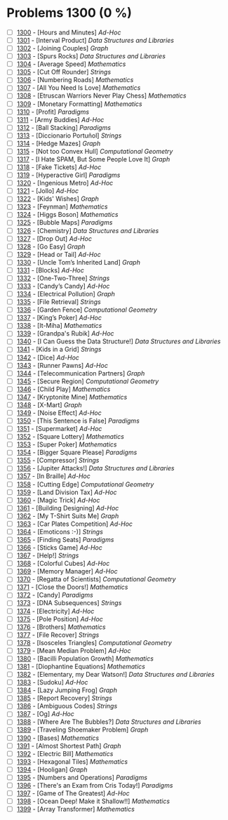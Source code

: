 # Problems 1300 (0 %)


- [ ] [1300](https://www.beecrowd.com.br/judge/pt/problems/view/1300) - [Hours and Minutes] *Ad-Hoc*
- [ ] [1301](https://www.beecrowd.com.br/judge/pt/problems/view/1301) - [Interval Product] *Data Structures and Libraries*
- [ ] [1302](https://www.beecrowd.com.br/judge/pt/problems/view/1302) - [Joining Couples] *Graph*
- [ ] [1303](https://www.beecrowd.com.br/judge/pt/problems/view/1303) - [Spurs Rocks] *Data Structures and Libraries*
- [ ] [1304](https://www.beecrowd.com.br/judge/pt/problems/view/1304) - [Average Speed] *Mathematics*
- [ ] [1305](https://www.beecrowd.com.br/judge/pt/problems/view/1305) - [Cut Off Rounder] *Strings*
- [ ] [1306](https://www.beecrowd.com.br/judge/pt/problems/view/1306) - [Numbering Roads] *Mathematics*
- [ ] [1307](https://www.beecrowd.com.br/judge/pt/problems/view/1307) - [All You Need Is Love] *Mathematics*
- [ ] [1308](https://www.beecrowd.com.br/judge/pt/problems/view/1308) - [Etruscan Warriors Never Play Chess] *Mathematics*
- [ ] [1309](https://www.beecrowd.com.br/judge/pt/problems/view/1309) - [Monetary Formatting] *Mathematics*
- [ ] [1310](https://www.beecrowd.com.br/judge/pt/problems/view/1310) - [Profit] *Paradigms*
- [ ] [1311](https://www.beecrowd.com.br/judge/pt/problems/view/1311) - [Army Buddies] *Ad-Hoc*
- [ ] [1312](https://www.beecrowd.com.br/judge/pt/problems/view/1312) - [Ball Stacking] *Paradigms*
- [ ] [1313](https://www.beecrowd.com.br/judge/pt/problems/view/1313) - [Diccionario Portuñol] *Strings*
- [ ] [1314](https://www.beecrowd.com.br/judge/pt/problems/view/1314) - [Hedge Mazes] *Graph*
- [ ] [1315](https://www.beecrowd.com.br/judge/pt/problems/view/1315) - [Not too Convex Hull] *Computational Geometry*
- [ ] [1317](https://www.beecrowd.com.br/judge/pt/problems/view/1317) - [I Hate SPAM, But Some People Love It] *Graph*
- [ ] [1318](https://www.beecrowd.com.br/judge/pt/problems/view/1318) - [Fake Tickets] *Ad-Hoc*
- [ ] [1319](https://www.beecrowd.com.br/judge/pt/problems/view/1319) - [Hyperactive Girl] *Paradigms*
- [ ] [1320](https://www.beecrowd.com.br/judge/pt/problems/view/1320) - [Ingenious Metro] *Ad-Hoc*
- [ ] [1321](https://www.beecrowd.com.br/judge/pt/problems/view/1321) - [Jollo] *Ad-Hoc*
- [ ] [1322](https://www.beecrowd.com.br/judge/pt/problems/view/1322) - [Kids' Wishes] *Graph*
- [ ] [1323](https://www.beecrowd.com.br/judge/pt/problems/view/1323) - [Feynman] *Mathematics*
- [ ] [1324](https://www.beecrowd.com.br/judge/pt/problems/view/1324) - [Higgs Boson] *Mathematics*
- [ ] [1325](https://www.beecrowd.com.br/judge/pt/problems/view/1325) - [Bubble Maps] *Paradigms*
- [ ] [1326](https://www.beecrowd.com.br/judge/pt/problems/view/1326) - [Chemistry] *Data Structures and Libraries*
- [ ] [1327](https://www.beecrowd.com.br/judge/pt/problems/view/1327) - [Drop Out] *Ad-Hoc*
- [ ] [1328](https://www.beecrowd.com.br/judge/pt/problems/view/1328) - [Go Easy] *Graph*
- [ ] [1329](https://www.beecrowd.com.br/judge/pt/problems/view/1329) - [Head or Tail] *Ad-Hoc*
- [ ] [1330](https://www.beecrowd.com.br/judge/pt/problems/view/1330) - [Uncle Tom’s Inherited Land] *Graph*
- [ ] [1331](https://www.beecrowd.com.br/judge/pt/problems/view/1331) - [Blocks] *Ad-Hoc*
- [ ] [1332](https://www.beecrowd.com.br/judge/pt/problems/view/1332) - [One-Two-Three] *Strings*
- [ ] [1333](https://www.beecrowd.com.br/judge/pt/problems/view/1333) - [Candy’s Candy] *Ad-Hoc*
- [ ] [1334](https://www.beecrowd.com.br/judge/pt/problems/view/1334) - [Electrical Pollution] *Graph*
- [ ] [1335](https://www.beecrowd.com.br/judge/pt/problems/view/1335) - [File Retrieval] *Strings*
- [ ] [1336](https://www.beecrowd.com.br/judge/pt/problems/view/1336) - [Garden Fence] *Computational Geometry*
- [ ] [1337](https://www.beecrowd.com.br/judge/pt/problems/view/1337) - [King’s Poker] *Ad-Hoc*
- [ ] [1338](https://www.beecrowd.com.br/judge/pt/problems/view/1338) - [It-Miha] *Mathematics*
- [ ] [1339](https://www.beecrowd.com.br/judge/pt/problems/view/1339) - [Grandpa's Rubik] *Ad-Hoc*
- [ ] [1340](https://www.beecrowd.com.br/judge/pt/problems/view/1340) - [I Can Guess the Data Structure!] *Data Structures and Libraries*
- [ ] [1341](https://www.beecrowd.com.br/judge/pt/problems/view/1341) - [Kids in a Grid] *Strings*
- [ ] [1342](https://www.beecrowd.com.br/judge/pt/problems/view/1342) - [Dice] *Ad-Hoc*
- [ ] [1343](https://www.beecrowd.com.br/judge/pt/problems/view/1343) - [Runner Pawns] *Ad-Hoc*
- [ ] [1344](https://www.beecrowd.com.br/judge/pt/problems/view/1344) - [Telecommunication Partners] *Graph*
- [ ] [1345](https://www.beecrowd.com.br/judge/pt/problems/view/1345) - [Secure Region] *Computational Geometry*
- [ ] [1346](https://www.beecrowd.com.br/judge/pt/problems/view/1346) - [Child Play] *Mathematics*
- [ ] [1347](https://www.beecrowd.com.br/judge/pt/problems/view/1347) - [Kryptonite Mine] *Mathematics*
- [ ] [1348](https://www.beecrowd.com.br/judge/pt/problems/view/1348) - [X-Mart] *Graph*
- [ ] [1349](https://www.beecrowd.com.br/judge/pt/problems/view/1349) - [Noise Effect] *Ad-Hoc*
- [ ] [1350](https://www.beecrowd.com.br/judge/pt/problems/view/1350) - [This Sentence is False] *Paradigms*
- [ ] [1351](https://www.beecrowd.com.br/judge/pt/problems/view/1351) - [Supermarket] *Ad-Hoc*
- [ ] [1352](https://www.beecrowd.com.br/judge/pt/problems/view/1352) - [Square Lottery] *Mathematics*
- [ ] [1353](https://www.beecrowd.com.br/judge/pt/problems/view/1353) - [Super Poker] *Mathematics*
- [ ] [1354](https://www.beecrowd.com.br/judge/pt/problems/view/1354) - [Bigger Square Please] *Paradigms*
- [ ] [1355](https://www.beecrowd.com.br/judge/pt/problems/view/1355) - [Compressor] *Strings*
- [ ] [1356](https://www.beecrowd.com.br/judge/pt/problems/view/1356) - [Jupiter Attacks!] *Data Structures and Libraries*
- [ ] [1357](https://www.beecrowd.com.br/judge/pt/problems/view/1357) - [In Braille] *Ad-Hoc*
- [ ] [1358](https://www.beecrowd.com.br/judge/pt/problems/view/1358) - [Cutting Edge] *Computational Geometry*
- [ ] [1359](https://www.beecrowd.com.br/judge/pt/problems/view/1359) - [Land Division Tax] *Ad-Hoc*
- [ ] [1360](https://www.beecrowd.com.br/judge/pt/problems/view/1360) - [Magic Trick] *Ad-Hoc*
- [ ] [1361](https://www.beecrowd.com.br/judge/pt/problems/view/1361) - [Building Designing] *Ad-Hoc*
- [ ] [1362](https://www.beecrowd.com.br/judge/pt/problems/view/1362) - [My T-Shirt Suits Me] *Graph*
- [ ] [1363](https://www.beecrowd.com.br/judge/pt/problems/view/1363) - [Car Plates Competition] *Ad-Hoc*
- [ ] [1364](https://www.beecrowd.com.br/judge/pt/problems/view/1364) - [Emoticons :-)] *Strings*
- [ ] [1365](https://www.beecrowd.com.br/judge/pt/problems/view/1365) - [Finding Seats] *Paradigms*
- [ ] [1366](https://www.beecrowd.com.br/judge/pt/problems/view/1366) - [Sticks Game] *Ad-Hoc*
- [ ] [1367](https://www.beecrowd.com.br/judge/pt/problems/view/1367) - [Help!] *Strings*
- [ ] [1368](https://www.beecrowd.com.br/judge/pt/problems/view/1368) - [Colorful Cubes] *Ad-Hoc*
- [ ] [1369](https://www.beecrowd.com.br/judge/pt/problems/view/1369) - [Memory Manager] *Ad-Hoc*
- [ ] [1370](https://www.beecrowd.com.br/judge/pt/problems/view/1370) - [Regatta of Scientists] *Computational Geometry*
- [ ] [1371](https://www.beecrowd.com.br/judge/pt/problems/view/1371) - [Close the Doors!] *Mathematics*
- [ ] [1372](https://www.beecrowd.com.br/judge/pt/problems/view/1372) - [Candy] *Paradigms*
- [ ] [1373](https://www.beecrowd.com.br/judge/pt/problems/view/1373) - [DNA Subsequences] *Strings*
- [ ] [1374](https://www.beecrowd.com.br/judge/pt/problems/view/1374) - [Electricity] *Ad-Hoc*
- [ ] [1375](https://www.beecrowd.com.br/judge/pt/problems/view/1375) - [Pole Position] *Ad-Hoc*
- [ ] [1376](https://www.beecrowd.com.br/judge/pt/problems/view/1376) - [Brothers] *Mathematics*
- [ ] [1377](https://www.beecrowd.com.br/judge/pt/problems/view/1377) - [File Recover] *Strings*
- [ ] [1378](https://www.beecrowd.com.br/judge/pt/problems/view/1378) - [Isosceles Triangles] *Computational Geometry*
- [ ] [1379](https://www.beecrowd.com.br/judge/pt/problems/view/1379) - [Mean Median Problem] *Ad-Hoc*
- [ ] [1380](https://www.beecrowd.com.br/judge/pt/problems/view/1380) - [Bacilli Population Growth] *Mathematics*
- [ ] [1381](https://www.beecrowd.com.br/judge/pt/problems/view/1381) - [Diophantine Equations] *Mathematics*
- [ ] [1382](https://www.beecrowd.com.br/judge/pt/problems/view/1382) - [Elementary, my Dear Watson!] *Data Structures and Libraries*
- [ ] [1383](https://www.beecrowd.com.br/judge/pt/problems/view/1383) - [Sudoku] *Ad-Hoc*
- [ ] [1384](https://www.beecrowd.com.br/judge/pt/problems/view/1384) - [Lazy Jumping Frog] *Graph*
- [ ] [1385](https://www.beecrowd.com.br/judge/pt/problems/view/1385) - [Report Recovery] *Strings*
- [ ] [1386](https://www.beecrowd.com.br/judge/pt/problems/view/1386) - [Ambiguous Codes] *Strings*
- [ ] [1387](https://www.beecrowd.com.br/judge/pt/problems/view/1387) - [Og] *Ad-Hoc*
- [ ] [1388](https://www.beecrowd.com.br/judge/pt/problems/view/1388) - [Where Are The Bubbles?] *Data Structures and Libraries*
- [ ] [1389](https://www.beecrowd.com.br/judge/pt/problems/view/1389) - [Traveling Shoemaker Problem] *Graph*
- [ ] [1390](https://www.beecrowd.com.br/judge/pt/problems/view/1390) - [Bases] *Mathematics*
- [ ] [1391](https://www.beecrowd.com.br/judge/pt/problems/view/1391) - [Almost Shortest Path] *Graph*
- [ ] [1392](https://www.beecrowd.com.br/judge/pt/problems/view/1392) - [Electric Bill] *Mathematics*
- [ ] [1393](https://www.beecrowd.com.br/judge/pt/problems/view/1393) - [Hexagonal Tiles] *Mathematics*
- [ ] [1394](https://www.beecrowd.com.br/judge/pt/problems/view/1394) - [Hooligan] *Graph*
- [ ] [1395](https://www.beecrowd.com.br/judge/pt/problems/view/1395) - [Numbers and Operations] *Paradigms*
- [ ] [1396](https://www.beecrowd.com.br/judge/pt/problems/view/1396) - [There's an Exam from Cris Today!] *Paradigms*
- [ ] [1397](https://www.beecrowd.com.br/judge/pt/problems/view/1397) - [Game of The Greatest] *Ad-Hoc*
- [ ] [1398](https://www.beecrowd.com.br/judge/pt/problems/view/1398) - [Ocean Deep! Make it Shallow!!] *Mathematics*
- [ ] [1399](https://www.beecrowd.com.br/judge/pt/problems/view/1399) - [Array Transformer] *Mathematics*